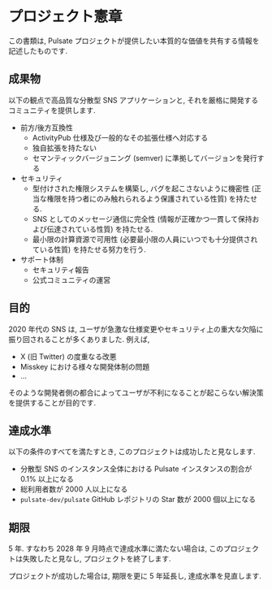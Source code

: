 # プロジェクト憲章

この書類は, Pulsate プロジェクトが提供したい本質的な価値を共有する情報を記述したものです.

## 成果物

以下の観点で高品質な分散型 SNS アプリケーションと, それを厳格に開発するコミュニティを提供します.

- 前方/後方互換性
  - ActivityPub 仕様及び一般的なその拡張仕様へ対応する
  - 独自拡張を持たない
  - セマンティックバージョニング (semver) に準拠してバージョンを発行する
- セキュリティ
  - 型付けされた権限システムを構築し, バグを起こさないように機密性 (正当な権限を持つ者にのみ触れられるよう保護されている性質) を持たせる.
  - SNS としてのメッセージ通信に完全性 (情報が正確かつ一貫して保持および伝達されている性質) を持たせる.
  - 最小限の計算資源で可用性 (必要最小限の人員にいつでも十分提供されている性質) を持たせる努力を行う.
- サポート体制
  - セキュリティ報告
  - 公式コミュニティの運営

## 目的

2020 年代の SNS は, ユーザが急激な仕様変更やセキュリティ上の重大な欠陥に振り回されることが多くありました. 例えば,

- X (旧 Twitter) の度重なる改悪
- Misskey における様々な開発体制の問題
- …

そのような開発者側の都合によってユーザが不利になることが起こらない解決策を提供することが目的です.

## 達成水準

以下の条件のすべてを満たすとき, このプロジェクトは成功したと見なします.

- 分散型 SNS のインスタンス全体における Pulsate インスタンスの割合が 0.1% 以上になる
- 総利用者数が 2000 人以上になる
- `pulsate-dev/pulsate` GitHub レポジトリの Star 数が 2000 個以上になる

## 期限

5 年. すなわち 2028 年 9 月時点で達成水準に満たない場合は, このプロジェクトは失敗したと見なし, プロジェクトを終了します.

プロジェクトが成功した場合は, 期限を更に 5 年延長し, 達成水準を見直します.
